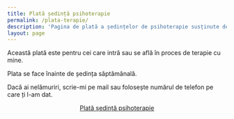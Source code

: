 ```yaml
---
title: Plată ședință psihoterapie 
permalink: /plata-terapie/
description: 'Pagina de plată a ședințelor de psihoterapie susținute de Ștefan Beldie'
layout: page
---
```


Această plată este pentru cei care intră sau se află în proces de terapie cu mine.

Plata se face înainte de ședința săptămânală.

Dacă ai nelămuriri, scrie-mi pe mail sau folosește numărul de telefon pe care ți l-am dat.

<p style="text-align:center;">
      <a href="https://shop.beldie.ro/buy?link=Q9Baf" class="button" data-button-variant="secondary">Plată ședință psihoterapie</a>
      </p>
